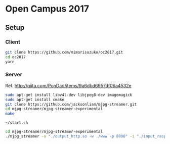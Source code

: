 # Open Campus 2017

## Setup

### Client

```zsh
git clone https://github.com/mimorisuzuko/oc2017.git
cd oc2017
yarn
```

### Server

Ref. http://qiita.com/PonDad/items/9a6dbd6957df06a4532e

```zsh
sudo apt-get install libv4l-dev libjpeg8-dev imagemagick
sudo apt-get install cmake
git clone https://github.com/jacksonliam/mjpg-streamer.git
cd mjpg-streamer/mjpg-streamer-experimental
make
```

`~/start.sh`

```sh
cd mjpg-streamer/mjpg-streamer-experimental
./mjpg_streamer -o "./output_http.so -w ./www -p 8000" -i "./input_raspicam.so -fps 30 -q 50"
```
